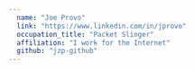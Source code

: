 ```yaml
---
  name: "Joe Provo"
  link: "https://www.linkedin.com/in/jprovo"
  occupation_title: "Packet Slinger"
  affiliation: "I work for the Internet"
  github: "jzp-github"
---
```

